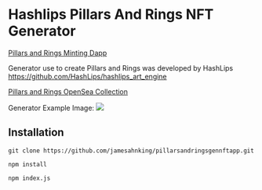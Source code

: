 # Hashlips Pillars And Rings NFT Generator

[Pillars and Rings Minting Dapp](https://subtlemint.io/)

Generator use to create Pillars and Rings was developed by HashLips https://github.com/HashLips/hashlips_art_engine

[Pillars and Rings OpenSea Collection](https://opensea.io/collection/pillars-and-rings)

Generator Example Image: 
![](https://github.com/jamesahnking/pillarsandringsgennftapp/blob/main/src/preview.png)

## Installation

```
git clone https://github.com/jamesahnking/pillarsandringsgennftapp.git

npm install
```

```
npm index.js

```
